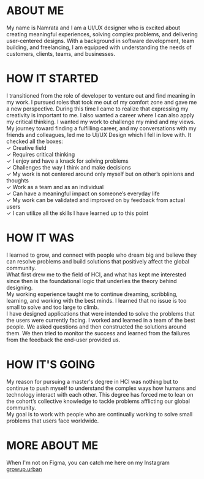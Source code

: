 # ABOUT ME

My name is Namrata and I am a UI/UX designer who is excited about creating meaningful experiences, solving complex problems, and delivering user-centered designs. With a background in software development, team building, and freelancing, I am equipped with understanding the needs of customers, clients, teams, and businesses.

# HOW IT STARTED

I transitioned from the role of developer to venture out and find meaning in my work. I pursued roles that took me out of my comfort zone and gave me a new perspective. During this time I came to realize that expressing my creativity is important to me. I also wanted a career where I can also apply my critical thinking. I wanted my work to challenge my mind and my views. My journey toward finding a fulfilling career, and my conversations with my friends and colleagues, led me to UI/UX Design which I fell in love with. It checked all the boxes: <br />
✓ Creative field<br />
✓ Requires critical thinking<br />
✓ I enjoy and have a knack for solving problems<br />
✓ Challenges the way I think and make decisions<br />
✓ My work is not centered around only myself but on other’s opinions and thoughts<br />
✓ Work as a team and as an individual<br />
✓ Can have a meaningful impact on someone’s everyday life<br />
✓ My work can be validated and improved on by feedback from actual users<br />
✓ I can utilize all the skills I have learned up to this point<br />

# HOW IT WAS

I learned to grow, and connect with people who dream big and believe they can resolve problems and build solutions that positively affect the global community.<br />
What first drew me to the field of HCI, and what has kept me interested since then is the foundational logic that underlies the theory behind designing.<br />
My working experience taught me to continue dreaming, scribbling, learning, and working with the best minds. I learned that no issue is too small to solve and too large to climb.<br />
I have designed applications that were intended to solve the problems that the users were currently facing. I worked and learned in a team of the best people. We asked questions and then constructed the solutions around them. We then tried to monitor the success and learned from the failures from the feedback the end-user provided us.

# HOW IT'S GOING

My reason for pursuing a master's degree in HCI was nothing but to continue to push myself to understand the complex ways how humans and technology interact with each other. This degree has forced me to lean on the cohort’s collective knowledge to tackle problems afflicting our global community.<br />
My goal is to work with people who are continually working to solve small problems that users face worldwide.


# MORE ABOUT ME

When I'm not on Figma, you can catch me here on my Instagram [growup.urban]()

